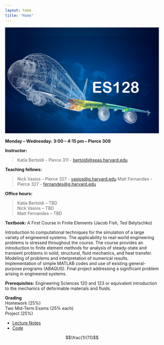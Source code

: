 ```yaml
---
layout: home
title: "Home"
---
```


<img src="./assets/CourseImage.png"
     alt="Course Image"
     style="float: center"
     aling="middle"
     width="600px"/>

**Monday – Wednesday: 3:00 – 4:15 pm – Pierce 309**

**Instructor:** 
> Katia Bertoldi - Pierce 311 - bertoldi@seas.harvard.edu

**Teaching fellows:** 
> Nick Vasios - Pierce 327 - vasios@g.harvard.edu
> Matt Fernandes - Pierce 327 - fernandes@g.harvard.edu

**Office hours:** <br/>
> Katia Bertoldi – TBD<br />
> Nick Vasios – TBD<br />
> Matt Fernandes – TBD

**Textbook:** A First Course in Finite Elements (Jacob Fish, Ted Belytschko)

Introduction to computational techniques for the simulation of a large variety of engineered systems. The applicability to real-world engineering problems is stressed throughout the course. The course provides an introduction to finite element methods for analysis of steady-state and transient problems in solid, structural, fluid mechanics, and heat transfer. Modeling of problems and interpretation of numerical results. Implementation of simple MATLAB codes and use of existing general-purpose programs (ABAQUS).  Final project addressing a significant problem arising in engineered systems.

**Prerequisites:** Engineering Sciences 120 and 123 or equivalent introduction to the mechanics of deformable materials and fluids.

**Grading**<br/>
Homework (25%)<br/>
Two Mid-Term Exams (25% each)<br/>
Project (25%)

* [Lecture Notes](./LectureNotes)
* [Code](./code)

$$\frac{1}{11}$$ 